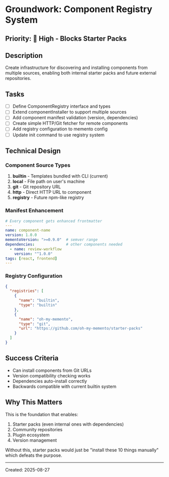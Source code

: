 # Groundwork: Component Registry System

## Priority: 🔴 High - Blocks Starter Packs

## Description
Create infrastructure for discovering and installing components from multiple sources, enabling both internal starter packs and future external repositories.

## Tasks
- [ ] Define ComponentRegistry interface and types
- [ ] Extend componentInstaller to support multiple sources
- [ ] Add component manifest validation (version, dependencies)
- [ ] Create simple HTTP/Git fetcher for remote components
- [ ] Add registry configuration to memento config
- [ ] Update init command to use registry system

## Technical Design

### Component Source Types
1. **builtin** - Templates bundled with CLI (current)
2. **local** - File path on user's machine
3. **git** - Git repository URL
4. **http** - Direct HTTP URL to component
5. **registry** - Future npm-like registry

### Manifest Enhancement
```yaml
# Every component gets enhanced frontmatter
---
name: component-name
version: 1.0.0
mementoVersion: ">=0.9.0"  # semver range
dependencies:              # other components needed
  - name: review-workflow
    version: "^1.0.0"
tags: [react, frontend]
---
```

### Registry Configuration
```json
{
  "registries": [
    {
      "name": "builtin",
      "type": "builtin"
    },
    {
      "name": "oh-my-memento", 
      "type": "git",
      "url": "https://github.com/oh-my-memento/starter-packs"
    }
  ]
}
```

## Success Criteria
- Can install components from Git URLs
- Version compatibility checking works
- Dependencies auto-install correctly
- Backwards compatible with current builtin system

## Why This Matters
This is the foundation that enables:
1. Starter packs (even internal ones with dependencies)
2. Community repositories
3. Plugin ecosystem
4. Version management

Without this, starter packs would just be "install these 10 things manually" which defeats the purpose.

---
Created: 2025-08-27